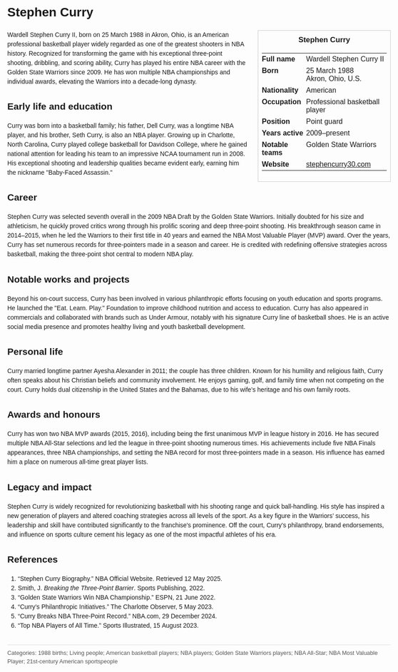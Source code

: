 <!DOCTYPE html>
<html>
<head>
  <title>Stephen Curry – Profile</title>
  <style>
    body { font-family: Arial, sans-serif; margin: 2rem auto; max-width: 960px; line-height: 1.5; }
    aside.infobox { float: right; width: 280px; margin: 0 0 1rem 1.5rem; border: 1px solid #ccc; padding: 0.5rem; font-size: 0.9rem; }
    aside.infobox h3 { text-align: center; margin-top: 0; }
    aside.infobox table { width: 100%; border-collapse: collapse; }
    aside.infobox td { padding: 0.25rem 0; vertical-align: top; }
    h1 { margin-top: 0; }
    footer.categories { font-size: 0.8rem; color: #555; border-top: 1px solid #ddd; padding-top: 0.5rem; margin-top: 2rem; }
  </style>
</head>
<body>
  <h1>Stephen Curry</h1>
  <aside class="infobox">
    <h3>Stephen Curry</h3>
    <table>
      <tr><td><strong>Full name</strong></td><td>Wardell Stephen Curry II</td></tr>
      <tr><td><strong>Born</strong></td><td>25 March 1988<br>Akron, Ohio, U.S.</td></tr>
      <tr><td><strong>Nationality</strong></td><td>American</td></tr>
      <tr><td><strong>Occupation</strong></td><td>Professional basketball player</td></tr>
      <tr><td><strong>Position</strong></td><td>Point guard</td></tr>
      <tr><td><strong>Years active</strong></td><td>2009–present</td></tr>
      <tr><td><strong>Notable teams</strong></td><td>Golden State Warriors</td></tr>
      <tr><td><strong>Website</strong></td><td><a href="https://stephencurry30.com">stephencurry30.com</a></td></tr>
    </table>
  </aside>
  <p>Wardell Stephen Curry II, born on 25 March 1988 in Akron, Ohio, is an American professional basketball player widely regarded as one of the greatest shooters in NBA history. Recognized for transforming the game with his exceptional three-point shooting, dribbling, and scoring ability, Curry has played his entire NBA career with the Golden State Warriors since 2009. He has won multiple NBA championships and individual awards, elevating the Warriors into a decade‑long dynasty.</p>
  
  <h2>Early life and education</h2>
  <p>Curry was born into a basketball family; his father, Dell Curry, was a longtime NBA player, and his brother, Seth Curry, is also an NBA player. Growing up in Charlotte, North Carolina, Curry played college basketball for Davidson College, where he gained national attention for leading his team to an impressive NCAA tournament run in 2008. His exceptional shooting and leadership qualities became evident early, earning him the nickname "Baby-Faced Assassin."</p>
  
  <h2>Career</h2>
  <p>Stephen Curry was selected seventh overall in the 2009 NBA Draft by the Golden State Warriors. Initially doubted for his size and athleticism, he quickly proved critics wrong through his prolific scoring and deep three-point shooting. His breakthrough season came in 2014–2015, when he led the Warriors to their first title in 40 years and earned the NBA Most Valuable Player (MVP) award. Over the years, Curry has set numerous records for three-pointers made in a season and career. He is credited with redefining offensive strategies across basketball, making the three-point shot central to modern NBA play.</p>
  
  <h2>Notable works and projects</h2>
  <p>Beyond his on-court success, Curry has been involved in various philanthropic efforts focusing on youth education and sports programs. He launched the "Eat. Learn. Play." Foundation to improve childhood nutrition and access to education. Curry has also appeared in commercials and collaborated with brands such as Under Armour, notably with his signature Curry line of basketball shoes. He is an active social media presence and promotes healthy living and youth basketball development.</p>
  
  <h2>Personal life</h2>
  <p>Curry married longtime partner Ayesha Alexander in 2011; the couple has three children. Known for his humility and religious faith, Curry often speaks about his Christian beliefs and community involvement. He enjoys gaming, golf, and family time when not competing on the court. Curry holds dual citizenship in the United States and the Bahamas, due to his wife’s heritage and his own family roots.</p>
  
  <h2>Awards and honours</h2>
  <p>Curry has won two NBA MVP awards (2015, 2016), including being the first unanimous MVP in league history in 2016. He has secured multiple NBA All-Star selections and led the league in three-point shooting numerous times. His achievements include five NBA Finals appearances, three NBA championships, and setting the NBA record for most three-pointers made in a season. His influence has earned him a place on numerous all-time great player lists.</p>
  
  <h2>Legacy and impact</h2>
  <p>Stephen Curry is widely recognized for revolutionizing basketball with his shooting range and quick ball-handling. His style has inspired a new generation of players and altered coaching strategies across all levels of the sport. As a key figure in the Warriors’ success, his leadership and skill have contributed significantly to the franchise's prominence. Off the court, Curry’s philanthropy, brand endorsements, and influence on sports culture cement his legacy as one of the most impactful athletes of his era.</p>
  
  <h2>References</h2>
  <ol>
    <li>“Stephen Curry Biography.” NBA Official Website. Retrieved 12 May 2025.</li>
    <li>Smith, J. <i>Breaking the Three-Point Barrier</i>. Sports Publishing, 2022.</li>
    <li>“Golden State Warriors Win NBA Championship.” ESPN, 21 June 2022.</li>
    <li>“Curry’s Philanthropic Initiatives.” The Charlotte Observer, 5 May 2023.</li>
    <li>“Curry Breaks NBA Three-Point Record.” NBA.com, 29 December 2024.</li>
    <li>“Top NBA Players of All Time.” Sports Illustrated, 15 August 2023.</li>
  </ol>
  
  <footer class="categories">Categories: 1988 births; Living people; American basketball players; NBA players; Golden State Warriors players; NBA All-Star; NBA Most Valuable Player; 21st-century American sportspeople